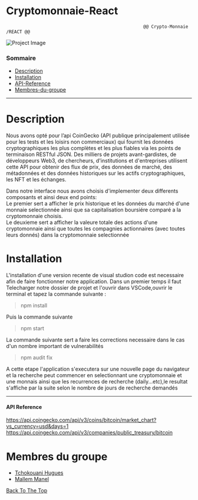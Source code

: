  # Cryptomonnaie-React     

                                                        @@ Crypto-Monnaie /REACT @@

![Project Image](https://masterthecrypto.com/wp-content/uploads/2019/11/Coingecko.jpg)



### Sommaire

- [Description](#description)
- [Installation ](#installation)
- [API-Reference](#api-reference)
- [Membres-du-groupe](#membres-du-groupe)


---
# Description
Nous avons opté pour l’api CoinGecko (API publique principalement utilisée pour les tests et les loisirs non commerciaux) qui fournit les données cryptographiques les plus complètes et les plus fiables via les points de terminaison RESTful JSON. Des milliers de projets avant-gardistes, de développeurs Web3, de chercheurs, d'institutions et d'entreprises utilisent cette API pour obtenir des flux de prix, des données de marché, des métadonnées et des données historiques sur les actifs cryptographiques, les NFT et les échanges.

Dans notre interface nous avons choisis d'implementer deux differents composants et ainsi deux end points:      
Le premier sert a afficher  le prix historique et les données du marché d'une monnaie selectionnée ainsi que sa capitalisation boursiére comparé a la cryptomonnaie choisis.  
Le deuxieme sert a afficher la valeure totale des actions d'une cryptomonnaie ainsi que toutes les compagnies actionnaires (avec toutes leurs donnés) dans la cryptomonnaie selectionnée
 
# Installation

L'installation d'une version recente de visual studion code est necessaire afin de faire fonctionner notre application.
Dans un premier temps il faut Telecharger notre dossier de projet et l'ouvrir dans VSCode,ouvrir le terminal et tapez la commande suivante :

> npm install

Puis la commande suivante 

> npm start

La commande suivante sert a faire les corrections necessaire dans le cas d'un nombre important de vulnerabilités

> npm audit fix

A cette etape l'application s'executera sur une nouvelle page du navigateur et la recherche peut commencer en selectionnant une cryptomonnaie et une monnais ainsi que les recurrences de recherche (daily...etc),le resultat s'affiche par la suite selon le nombre de jours de recherche demandés

---


#### API Reference
https://api.coingecko.com/api/v3/coins/bitcoin/market_chart?vs_currency=usd&days=1
https://api.coingecko.com/api/v3/companies/public_treasury/bitcoin





# Membres du groupe 
- [Tchokouani Hugues](1231458@crosemont.qc.ca)
- [Mallem Manel](6178168@crosemont.qc.ca)



[Back To The Top](#cryptomonnaie-react)
